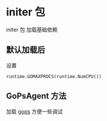 # initer 包
initer 包 加载基础依赖

## 默认加载后

设置

```golang
runtime.GOMAXPROCS(runtime.NumCPU())
```

## GoPsAgent 方法

加载 [gops](https://github.com/google/gops) 方便一些调试